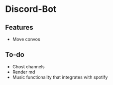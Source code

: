 # Discord-Bot

## Features
- Move convos

## To-do
- Ghost channels
- Render md
- Music functionality that integrates with spotify
